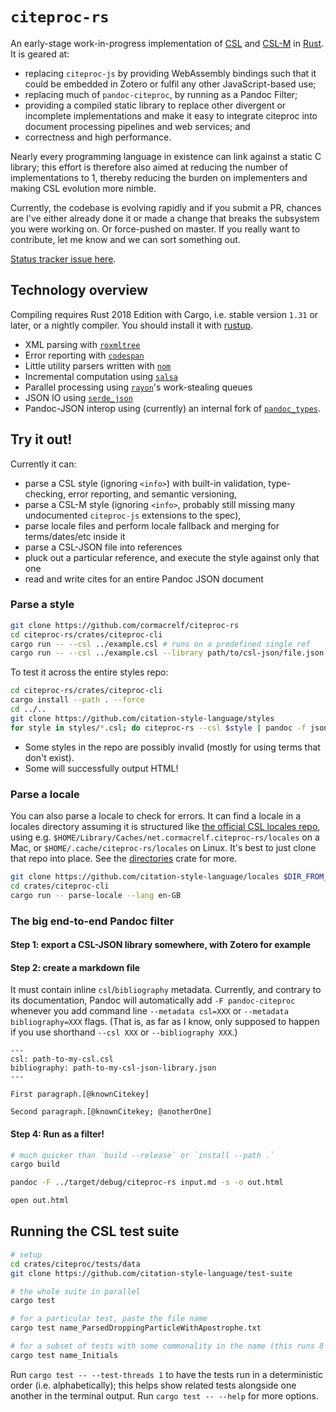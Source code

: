 # `citeproc-rs`

An early-stage work-in-progress implementation of [CSL][] and [CSL-M][] in 
[Rust][]. It is geared at:

* replacing `citeproc-js` by providing WebAssembly bindings such that it could 
  be embedded in Zotero or fulfil any other JavaScript-based use;
* replacing much of `pandoc-citeproc`, by running as a Pandoc Filter;
* providing a compiled static library to replace other divergent or incomplete 
  implementations and make it easy to integrate citeproc into document 
  processing pipelines and web services; and
* correctness and high performance.
 
Nearly every programming language in existence can link against a static C 
library; this effort is therefore also aimed at reducing the number of 
implementations to 1, thereby reducing the burden on implementers and making 
CSL evolution more nimble.

[CSL]: https://docs.citationstyles.org/en/stable/specification.html
[CSL-M]: https://citeproc-js.readthedocs.io/en/latest/csl-m/index.html
[Rust]: https://rust-lang.org/

Currently, the codebase is evolving rapidly and if you submit a PR, chances are 
I've either already done it or made a change that breaks the subsystem you were 
working on. Or force-pushed on master. If you really want to contribute, let me 
know and we can sort something out.

[Status tracker issue here](https://github.com/cormacrelf/citeproc-rs/issues/1).

## Technology overview

Compiling requires Rust 2018 Edition with Cargo, i.e. stable version `1.31` or 
later, or a nightly compiler. You should install it with 
[rustup](https://rustup.rs/).

* XML parsing with [`roxmltree`](https://github.com/RazrFalcon/roxmltree)
* Error reporting with [`codespan`](https://github.com/brendanzab/codespan)
* Little utility parsers written with [`nom`](https://github.com/Geal/nom)
* Incremental computation using [`salsa`](https://github.com/salsa-rs/salsa)
* Parallel processing using [`rayon`](https://github.com/rayon-rs/rayon)'s 
  work-stealing queues
* JSON IO using [`serde_json`](https://github.com/serde-rs/json)
* Pandoc-JSON interop using (currently) an internal fork of
  [`pandoc_types`](https://github.com/elliottslaughter/rust-pandoc-types/).



## Try it out!

Currently it can:

* parse a CSL style (ignoring `<info>`) with built-in validation, 
  type-checking, error reporting, and semantic versioning,
* parse a CSL-M style (ignoring `<info>`, probably still missing many 
  undocumented `citeproc-js` extensions to the spec),
* parse locale files and perform locale fallback and merging for 
  terms/dates/etc inside it
* parse a CSL-JSON file into references
* pluck out a particular reference, and execute the style against only that one
* read and write cites for an entire Pandoc JSON document

### Parse a style

```sh
git clone https://github.com/cormacrelf/citeproc-rs
cd citeproc-rs/crates/citeproc-cli
cargo run -- --csl ../example.csl # runs on a predefined single ref
cargo run -- --csl ../example.csl --library path/to/csl-json/file.json
```

To test it across the entire styles repo:

```sh
cd citeproc-rs/crates/citeproc-cli
cargo install --path . --force
cd ../..
git clone https://github.com/citation-style-language/styles
for style in styles/*.csl; do citeproc-rs --csl $style | pandoc -f json -t html; done
```

* Some styles in the repo are possibly invalid (mostly for using terms that 
  don't exist).
* Some will successfully output HTML!

### Parse a locale

You can also parse a locale to check for errors. It can find a locale in a 
locales directory assuming it is structured like [the official CSL locales 
repo](https://github.com/citation-style-language/locales), using e.g. 
`$HOME/Library/Caches/net.cormacrelf.citeproc-rs/locales` on a Mac, or 
`$HOME/.cache/citeproc-rs/locales` on Linux. It's best to just clone that repo 
into place.
See the [directories](https://docs.rs/directories) crate for more.

```sh
git clone https://github.com/citation-style-language/locales $DIR_FROM_ABOVE
cd crates/citeproc-cli
cargo run -- parse-locale --lang en-GB
```

### The big end-to-end Pandoc filter

#### Step 1: export a CSL-JSON library somewhere, with Zotero for example

#### Step 2: create a markdown file

It must contain inline `csl`/`bibliography` metadata. Currently, and contrary 
to its documentation, Pandoc will automatically add `-F pandoc-citeproc` 
whenever you add command line `--metadata csl=XXX` or `--metadata 
bibliography=XXX` flags. (That is, as far as I know, only supposed to happen if 
you use shorthand `--csl XXX` or `--bibliography XXX`.)

    ---
    csl: path-to-my-csl.csl
    bibliography: path-to-my-csl-json-library.json
    ---

    First paragraph.[@knownCitekey]

    Second paragraph.[@knownCitekey; @anotherOne]

#### Step 4: Run as a filter!

```sh
# much quicker than `build --release` or `install --path .`
cargo build

pandoc -F ../target/debug/citeproc-rs input.md -s -o out.html

open out.html
```

## Running the CSL test suite

```sh
# setup
cd crates/citeproc/tests/data
git clone https://github.com/citation-style-language/test-suite

# the whole suite in parallel
cargo test

# for a particular test, paste the file name
cargo test name_ParsedDroppingParticleWithApostrophe.txt

# for a subset of tests with some commonality in the name (this runs 8 of them)
cargo test name_Initials
```

Run `cargo test -- --test-threads 1` to have the tests run in a deterministic 
order (i.e. alphabetically); this helps show related tests alongside one 
another in the terminal output. Run `cargo test -- --help` for more options.
